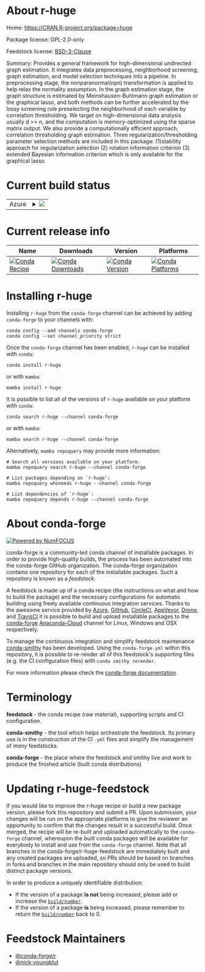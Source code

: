 About r-huge
============

Home: https://CRAN.R-project.org/package=huge

Package license: GPL-2.0-only

Feedstock license: [BSD-3-Clause](https://github.com/conda-forge/r-huge-feedstock/blob/main/LICENSE.txt)

Summary: Provides a general framework for high-dimensional undirected graph estimation. It integrates data preprocessing, neighborhood screening, graph estimation, and model selection techniques into a pipeline. In preprocessing stage, the nonparanormal(npn) transformation is applied to help relax the normality assumption. In the graph estimation stage, the graph structure is estimated by Meinshausen-Buhlmann graph estimation or the graphical lasso, and both methods can be further accelerated by the lossy screening rule preselecting the neighborhood of each variable by correlation thresholding. We target on high-dimensional data analysis usually d >> n, and the computation is memory-optimized using the sparse matrix output. We also provide a computationally efficient approach, correlation thresholding graph estimation. Three regularization/thresholding parameter selection methods are included in this package: (1)stability approach for regularization selection (2) rotation information criterion (3) extended Bayesian information criterion which is only available for the graphical lasso.

Current build status
====================


<table>
    
  <tr>
    <td>Azure</td>
    <td>
      <details>
        <summary>
          <a href="https://dev.azure.com/conda-forge/feedstock-builds/_build/latest?definitionId=3422&branchName=main">
            <img src="https://dev.azure.com/conda-forge/feedstock-builds/_apis/build/status/r-huge-feedstock?branchName=main">
          </a>
        </summary>
        <table>
          <thead><tr><th>Variant</th><th>Status</th></tr></thead>
          <tbody><tr>
              <td>linux_64_r_base4.1</td>
              <td>
                <a href="https://dev.azure.com/conda-forge/feedstock-builds/_build/latest?definitionId=3422&branchName=main">
                  <img src="https://dev.azure.com/conda-forge/feedstock-builds/_apis/build/status/r-huge-feedstock?branchName=main&jobName=linux&configuration=linux_64_r_base4.1" alt="variant">
                </a>
              </td>
            </tr><tr>
              <td>linux_64_r_base4.2</td>
              <td>
                <a href="https://dev.azure.com/conda-forge/feedstock-builds/_build/latest?definitionId=3422&branchName=main">
                  <img src="https://dev.azure.com/conda-forge/feedstock-builds/_apis/build/status/r-huge-feedstock?branchName=main&jobName=linux&configuration=linux_64_r_base4.2" alt="variant">
                </a>
              </td>
            </tr><tr>
              <td>osx_64_r_base4.1</td>
              <td>
                <a href="https://dev.azure.com/conda-forge/feedstock-builds/_build/latest?definitionId=3422&branchName=main">
                  <img src="https://dev.azure.com/conda-forge/feedstock-builds/_apis/build/status/r-huge-feedstock?branchName=main&jobName=osx&configuration=osx_64_r_base4.1" alt="variant">
                </a>
              </td>
            </tr><tr>
              <td>osx_64_r_base4.2</td>
              <td>
                <a href="https://dev.azure.com/conda-forge/feedstock-builds/_build/latest?definitionId=3422&branchName=main">
                  <img src="https://dev.azure.com/conda-forge/feedstock-builds/_apis/build/status/r-huge-feedstock?branchName=main&jobName=osx&configuration=osx_64_r_base4.2" alt="variant">
                </a>
              </td>
            </tr><tr>
              <td>win_64</td>
              <td>
                <a href="https://dev.azure.com/conda-forge/feedstock-builds/_build/latest?definitionId=3422&branchName=main">
                  <img src="https://dev.azure.com/conda-forge/feedstock-builds/_apis/build/status/r-huge-feedstock?branchName=main&jobName=win&configuration=win_64_" alt="variant">
                </a>
              </td>
            </tr>
          </tbody>
        </table>
      </details>
    </td>
  </tr>
</table>

Current release info
====================

| Name | Downloads | Version | Platforms |
| --- | --- | --- | --- |
| [![Conda Recipe](https://img.shields.io/badge/recipe-r--huge-green.svg)](https://anaconda.org/conda-forge/r-huge) | [![Conda Downloads](https://img.shields.io/conda/dn/conda-forge/r-huge.svg)](https://anaconda.org/conda-forge/r-huge) | [![Conda Version](https://img.shields.io/conda/vn/conda-forge/r-huge.svg)](https://anaconda.org/conda-forge/r-huge) | [![Conda Platforms](https://img.shields.io/conda/pn/conda-forge/r-huge.svg)](https://anaconda.org/conda-forge/r-huge) |

Installing r-huge
=================

Installing `r-huge` from the `conda-forge` channel can be achieved by adding `conda-forge` to your channels with:

```
conda config --add channels conda-forge
conda config --set channel_priority strict
```

Once the `conda-forge` channel has been enabled, `r-huge` can be installed with `conda`:

```
conda install r-huge
```

or with `mamba`:

```
mamba install r-huge
```

It is possible to list all of the versions of `r-huge` available on your platform with `conda`:

```
conda search r-huge --channel conda-forge
```

or with `mamba`:

```
mamba search r-huge --channel conda-forge
```

Alternatively, `mamba repoquery` may provide more information:

```
# Search all versions available on your platform:
mamba repoquery search r-huge --channel conda-forge

# List packages depending on `r-huge`:
mamba repoquery whoneeds r-huge --channel conda-forge

# List dependencies of `r-huge`:
mamba repoquery depends r-huge --channel conda-forge
```


About conda-forge
=================

[![Powered by
NumFOCUS](https://img.shields.io/badge/powered%20by-NumFOCUS-orange.svg?style=flat&colorA=E1523D&colorB=007D8A)](https://numfocus.org)

conda-forge is a community-led conda channel of installable packages.
In order to provide high-quality builds, the process has been automated into the
conda-forge GitHub organization. The conda-forge organization contains one repository
for each of the installable packages. Such a repository is known as a *feedstock*.

A feedstock is made up of a conda recipe (the instructions on what and how to build
the package) and the necessary configurations for automatic building using freely
available continuous integration services. Thanks to the awesome service provided by
[Azure](https://azure.microsoft.com/en-us/services/devops/), [GitHub](https://github.com/),
[CircleCI](https://circleci.com/), [AppVeyor](https://www.appveyor.com/),
[Drone](https://cloud.drone.io/welcome), and [TravisCI](https://travis-ci.com/)
it is possible to build and upload installable packages to the
[conda-forge](https://anaconda.org/conda-forge) [Anaconda-Cloud](https://anaconda.org/)
channel for Linux, Windows and OSX respectively.

To manage the continuous integration and simplify feedstock maintenance
[conda-smithy](https://github.com/conda-forge/conda-smithy) has been developed.
Using the ``conda-forge.yml`` within this repository, it is possible to re-render all of
this feedstock's supporting files (e.g. the CI configuration files) with ``conda smithy rerender``.

For more information please check the [conda-forge documentation](https://conda-forge.org/docs/).

Terminology
===========

**feedstock** - the conda recipe (raw material), supporting scripts and CI configuration.

**conda-smithy** - the tool which helps orchestrate the feedstock.
                   Its primary use is in the construction of the CI ``.yml`` files
                   and simplify the management of *many* feedstocks.

**conda-forge** - the place where the feedstock and smithy live and work to
                  produce the finished article (built conda distributions)


Updating r-huge-feedstock
=========================

If you would like to improve the r-huge recipe or build a new
package version, please fork this repository and submit a PR. Upon submission,
your changes will be run on the appropriate platforms to give the reviewer an
opportunity to confirm that the changes result in a successful build. Once
merged, the recipe will be re-built and uploaded automatically to the
`conda-forge` channel, whereupon the built conda packages will be available for
everybody to install and use from the `conda-forge` channel.
Note that all branches in the conda-forge/r-huge-feedstock are
immediately built and any created packages are uploaded, so PRs should be based
on branches in forks and branches in the main repository should only be used to
build distinct package versions.

In order to produce a uniquely identifiable distribution:
 * If the version of a package **is not** being increased, please add or increase
   the [``build/number``](https://docs.conda.io/projects/conda-build/en/latest/resources/define-metadata.html#build-number-and-string).
 * If the version of a package **is** being increased, please remember to return
   the [``build/number``](https://docs.conda.io/projects/conda-build/en/latest/resources/define-metadata.html#build-number-and-string)
   back to 0.

Feedstock Maintainers
=====================

* [@conda-forge/r](https://github.com/conda-forge/r/)
* [@nick-youngblut](https://github.com/nick-youngblut/)


